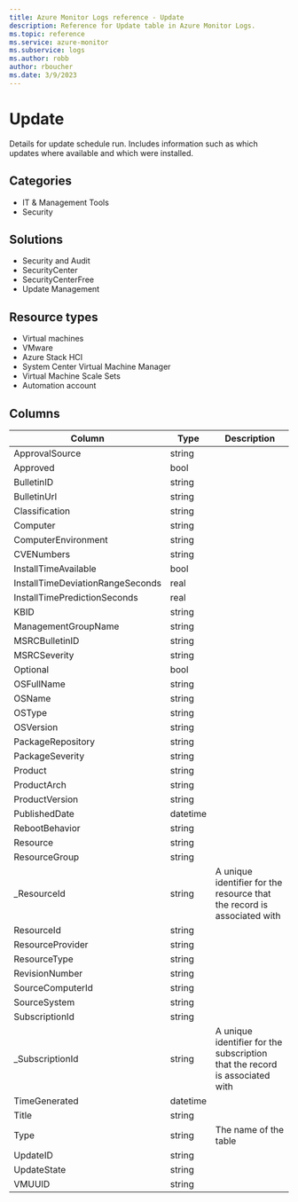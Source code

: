 ```yaml
---
title: Azure Monitor Logs reference - Update
description: Reference for Update table in Azure Monitor Logs.
ms.topic: reference
ms.service: azure-monitor
ms.subservice: logs
ms.author: robb
author: rboucher
ms.date: 3/9/2023
---
```


# Update

 Details for update schedule run. Includes information such as which updates where available and which were installed.

## Categories

- IT & Management Tools
- Security
## Solutions

- Security and Audit
- SecurityCenter
- SecurityCenterFree
- Update Management
## Resource types

- Virtual machines
- VMware
- Azure Stack HCI
- System Center Virtual Machine Manager
- Virtual Machine Scale Sets
- Automation account




## Columns

| Column | Type | Description |
| --- | --- | --- |
| ApprovalSource | string |  |
| Approved | bool |  |
| BulletinID | string |  |
| BulletinUrl | string |  |
| Classification | string |  |
| Computer | string |  |
| ComputerEnvironment | string |  |
| CVENumbers | string |  |
| InstallTimeAvailable | bool |  |
| InstallTimeDeviationRangeSeconds | real |  |
| InstallTimePredictionSeconds | real |  |
| KBID | string |  |
| ManagementGroupName | string |  |
| MSRCBulletinID | string |  |
| MSRCSeverity | string |  |
| Optional | bool |  |
| OSFullName | string |  |
| OSName | string |  |
| OSType | string |  |
| OSVersion | string |  |
| PackageRepository | string |  |
| PackageSeverity | string |  |
| Product | string |  |
| ProductArch | string |  |
| ProductVersion | string |  |
| PublishedDate | datetime |  |
| RebootBehavior | string |  |
| Resource | string |  |
| ResourceGroup | string |  |
| _ResourceId | string | A unique identifier for the resource that the record is associated with |
| ResourceId | string |  |
| ResourceProvider | string |  |
| ResourceType | string |  |
| RevisionNumber | string |  |
| SourceComputerId | string |  |
| SourceSystem | string |  |
| SubscriptionId | string |  |
| _SubscriptionId | string | A unique identifier for the subscription that the record is associated with |
| TimeGenerated | datetime |  |
| Title | string |  |
| Type | string | The name of the table |
| UpdateID | string |  |
| UpdateState | string |  |
| VMUUID | string |  |

